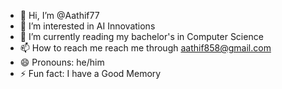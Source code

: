 - 👋 Hi, I’m @Aathif77
- 👀 I’m interested in AI Innovations 
- 🌱 I’m currently reading my bachelor's in Computer Science
- 📫 How to reach me reach me through aathif858@gmail.com
- 😄 Pronouns: he/him
- ⚡ Fun fact: I have a Good Memory

<!---
Aathif77/Aathif77 is a ✨ special ✨ repository because its `README.md` (this file) appears on your GitHub profile.
You can click the Preview link to take a look at your changes.
--->
